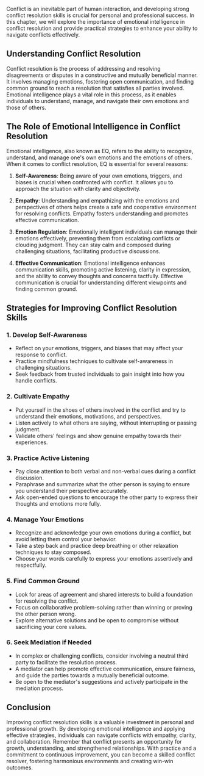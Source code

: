 
Conflict is an inevitable part of human interaction, and developing strong conflict resolution skills is crucial for personal and professional success. In this chapter, we will explore the importance of emotional intelligence in conflict resolution and provide practical strategies to enhance your ability to navigate conflicts effectively.

Understanding Conflict Resolution
---------------------------------

Conflict resolution is the process of addressing and resolving disagreements or disputes in a constructive and mutually beneficial manner. It involves managing emotions, fostering open communication, and finding common ground to reach a resolution that satisfies all parties involved. Emotional intelligence plays a vital role in this process, as it enables individuals to understand, manage, and navigate their own emotions and those of others.

The Role of Emotional Intelligence in Conflict Resolution
---------------------------------------------------------

Emotional intelligence, also known as EQ, refers to the ability to recognize, understand, and manage one's own emotions and the emotions of others. When it comes to conflict resolution, EQ is essential for several reasons:

1. **Self-Awareness**: Being aware of your own emotions, triggers, and biases is crucial when confronted with conflict. It allows you to approach the situation with clarity and objectivity.

2. **Empathy**: Understanding and empathizing with the emotions and perspectives of others helps create a safe and cooperative environment for resolving conflicts. Empathy fosters understanding and promotes effective communication.

3. **Emotion Regulation**: Emotionally intelligent individuals can manage their emotions effectively, preventing them from escalating conflicts or clouding judgment. They can stay calm and composed during challenging situations, facilitating productive discussions.

4. **Effective Communication**: Emotional intelligence enhances communication skills, promoting active listening, clarity in expression, and the ability to convey thoughts and concerns tactfully. Effective communication is crucial for understanding different viewpoints and finding common ground.

Strategies for Improving Conflict Resolution Skills
---------------------------------------------------

### 1. **Develop Self-Awareness**

* Reflect on your emotions, triggers, and biases that may affect your response to conflict.
* Practice mindfulness techniques to cultivate self-awareness in challenging situations.
* Seek feedback from trusted individuals to gain insight into how you handle conflicts.

### 2. **Cultivate Empathy**

* Put yourself in the shoes of others involved in the conflict and try to understand their emotions, motivations, and perspectives.
* Listen actively to what others are saying, without interrupting or passing judgment.
* Validate others' feelings and show genuine empathy towards their experiences.

### 3. **Practice Active Listening**

* Pay close attention to both verbal and non-verbal cues during a conflict discussion.
* Paraphrase and summarize what the other person is saying to ensure you understand their perspective accurately.
* Ask open-ended questions to encourage the other party to express their thoughts and emotions more fully.

### 4. **Manage Your Emotions**

* Recognize and acknowledge your own emotions during a conflict, but avoid letting them control your behavior.
* Take a step back and practice deep breathing or other relaxation techniques to stay composed.
* Choose your words carefully to express your emotions assertively and respectfully.

### 5. **Find Common Ground**

* Look for areas of agreement and shared interests to build a foundation for resolving the conflict.
* Focus on collaborative problem-solving rather than winning or proving the other person wrong.
* Explore alternative solutions and be open to compromise without sacrificing your core values.

### 6. **Seek Mediation if Needed**

* In complex or challenging conflicts, consider involving a neutral third party to facilitate the resolution process.
* A mediator can help promote effective communication, ensure fairness, and guide the parties towards a mutually beneficial outcome.
* Be open to the mediator's suggestions and actively participate in the mediation process.

Conclusion
----------

Improving conflict resolution skills is a valuable investment in personal and professional growth. By developing emotional intelligence and applying effective strategies, individuals can navigate conflicts with empathy, clarity, and collaboration. Remember that conflict presents an opportunity for growth, understanding, and strengthened relationships. With practice and a commitment to continuous improvement, you can become a skilled conflict resolver, fostering harmonious environments and creating win-win outcomes.

